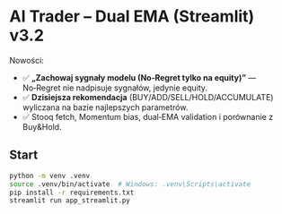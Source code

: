 
# AI Trader – Dual EMA (Streamlit) v3.2

Nowości:
- ✅ **„Zachowaj sygnały modelu (No‑Regret tylko na equity)”** — No‑Regret nie nadpisuje sygnałów, jedynie equity.
- ✅ **Dzisiejsza rekomendacja** (BUY/ADD/SELL/HOLD/ACCUMULATE) wyliczana na bazie najlepszych parametrów.
- ✅ Stooq fetch, Momentum bias, dual‑EMA validation i porównanie z Buy&Hold.

## Start
```bash
python -m venv .venv
source .venv/bin/activate  # Windows: .venv\Scripts\activate
pip install -r requirements.txt
streamlit run app_streamlit.py
```
